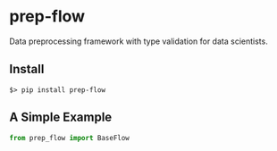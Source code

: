 # prep-flow

Data preprocessing framework with type validation for data scientists.

## Install

```shell
$> pip install prep-flow
```

## A Simple Example

```python
from prep_flow import BaseFlow
```